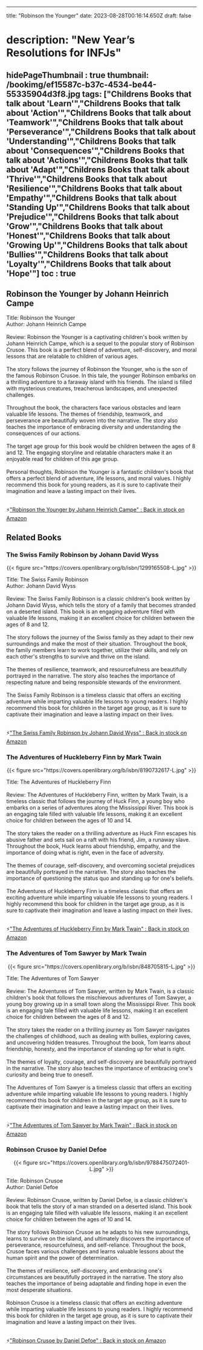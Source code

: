 
---
title: "Robinson the Younger"
date: 2023-08-28T00:16:14.650Z
draft: false
# description: "New Year’s Resolutions for INFJs"
hidePageThumbnail : true
thumbnail: /bookimg/ef15587c-b37c-4534-be44-55335904d3f8.jpg
tags: ["Childrens Books that talk about 'Learn'","Childrens Books that talk about 'Action'","Childrens Books that talk about 'Teamwork'","Childrens Books that talk about 'Perseverance'","Childrens Books that talk about 'Understanding'","Childrens Books that talk about 'Consequences'","Childrens Books that talk about 'Actions'","Childrens Books that talk about 'Adapt'","Childrens Books that talk about 'Thrive'","Childrens Books that talk about 'Resilience'","Childrens Books that talk about 'Empathy'","Childrens Books that talk about 'Standing Up'","Childrens Books that talk about 'Prejudice'","Childrens Books that talk about 'Grow'","Childrens Books that talk about 'Honest'","Childrens Books that talk about 'Growing Up'","Childrens Books that talk about 'Bullies'","Childrens Books that talk about 'Loyalty'","Childrens Books that talk about 'Hope'"]
toc : true
---
## Robinson the Younger by Johann Heinrich Campe

Title: Robinson the Younger</br>
Author: Johann Heinrich Campe</br></br>
Review: Robinson the Younger is a captivating children's book written by Johann Heinrich Campe, which is a sequel to the popular story of Robinson Crusoe. This book is a perfect blend of adventure, self-discovery, and moral lessons that are relatable to children of various ages.</br></br>
The story follows the journey of Robinson the Younger, who is the son of the famous Robinson Crusoe. In this tale, the younger Robinson embarks on a thrilling adventure to a faraway island with his friends. The island is filled with mysterious creatures, treacherous landscapes, and unexpected challenges.</br></br>
Throughout the book, the characters face various obstacles and learn valuable life lessons. The themes of friendship, teamwork, and perseverance are beautifully woven into the narrative. The story also teaches the importance of embracing diversity and understanding the consequences of our actions.</br></br>
The target age group for this book would be children between the ages of 8 and 12. The engaging storyline and relatable characters make it an enjoyable read for children of this age group.</br></br>
Personal thoughts, Robinson the Younger is a fantastic children's book that offers a perfect blend of adventure, life lessons, and moral values. I highly recommend this book for young readers, as it is sure to captivate their imagination and leave a lasting impact on their lives.</br></br>

<p>⚡<a id="aflink" href="https://www.amazon.com/gp/search?ie=UTF8&tag=klayu00-20&linkCode=ur2&linkId=6639bed89a8ad8dd2705e40644eb43d3&camp=1789&creative=9325&index=books&keywords=Robinson the Younger by Johann Heinrich Campe" class="one" target="_blank" title='"Robinson the Younger by Johann Heinrich Campe" : Back in stock on Amazon'>"Robinson the Younger by Johann Heinrich Campe" : Back in stock on Amazon</a></p>

## Related Books
### The Swiss Family Robinson by Johann David Wyss
<center>
{{< figure src="https://covers.openlibrary.org/b/isbn/1299165508-L.jpg" >}}
</center>

Title: The Swiss Family Robinson</br>
Author: Johann David Wyss</br></br>
Review: The Swiss Family Robinson is a classic children's book written by Johann David Wyss, which tells the story of a family that becomes stranded on a deserted island. This book is an engaging adventure filled with valuable life lessons, making it an excellent choice for children between the ages of 8 and 12.</br></br>
The story follows the journey of the Swiss family as they adapt to their new surroundings and make the most of their situation. Throughout the book, the family members learn to work together, utilize their skills, and rely on each other's strengths to survive and thrive on the island.</br></br>
The themes of resilience, teamwork, and resourcefulness are beautifully portrayed in the narrative. The story also teaches the importance of respecting nature and being responsible stewards of the environment.</br></br>
The Swiss Family Robinson is a timeless classic that offers an exciting adventure while imparting valuable life lessons to young readers. I highly recommend this book for children in the target age group, as it is sure to captivate their imagination and leave a lasting impact on their lives.</br></br>

<p>⚡<a id="aflink" href="https://www.amazon.com/gp/search?ie=UTF8&tag=klayu00-20&linkCode=ur2&linkId=6639bed89a8ad8dd2705e40644eb43d3&camp=1789&creative=9325&index=books&keywords=The Swiss Family Robinson by Johann David Wyss" class="one" target="_blank" title='"The Swiss Family Robinson by Johann David Wyss" : Back in stock on Amazon'>"The Swiss Family Robinson by Johann David Wyss" : Back in stock on Amazon</a></p>

### The Adventures of Huckleberry Finn by Mark Twain
<center>
{{< figure src="https://covers.openlibrary.org/b/isbn/8190732617-L.jpg" >}}
</center>

Title: The Adventures of Huckleberry Finn</br></br>
Review: The Adventures of Huckleberry Finn, written by Mark Twain, is a timeless classic that follows the journey of Huck Finn, a young boy who embarks on a series of adventures along the Mississippi River. This book is an engaging tale filled with valuable life lessons, making it an excellent choice for children between the ages of 10 and 14.</br></br>
The story takes the reader on a thrilling adventure as Huck Finn escapes his abusive father and sets sail on a raft with his friend, Jim, a runaway slave. Throughout the book, Huck learns about friendship, empathy, and the importance of doing what is right, even in the face of adversity.</br></br>
The themes of courage, self-discovery, and overcoming societal prejudices are beautifully portrayed in the narrative. The story also teaches the importance of questioning the status quo and standing up for one's beliefs.</br></br>
The Adventures of Huckleberry Finn is a timeless classic that offers an exciting adventure while imparting valuable life lessons to young readers. I highly recommend this book for children in the target age group, as it is sure to captivate their imagination and leave a lasting impact on their lives.</br></br>

<p>⚡<a id="aflink" href="https://www.amazon.com/gp/search?ie=UTF8&tag=klayu00-20&linkCode=ur2&linkId=6639bed89a8ad8dd2705e40644eb43d3&camp=1789&creative=9325&index=books&keywords=The Adventures of Huckleberry Finn by Mark Twain" class="one" target="_blank" title='"The Adventures of Huckleberry Finn by Mark Twain" : Back in stock on Amazon'>"The Adventures of Huckleberry Finn by Mark Twain" : Back in stock on Amazon</a></p>

### The Adventures of Tom Sawyer by Mark Twain
<center>
{{< figure src="https://covers.openlibrary.org/b/isbn/848705815-L.jpg" >}}
</center>

Title: The Adventures of Tom Sawyer</br></br>
Review: The Adventures of Tom Sawyer, written by Mark Twain, is a classic children's book that follows the mischievous adventures of Tom Sawyer, a young boy growing up in a small town along the Mississippi River. This book is an engaging tale filled with valuable life lessons, making it an excellent choice for children between the ages of 8 and 12.</br></br>
The story takes the reader on a thrilling journey as Tom Sawyer navigates the challenges of childhood, such as dealing with bullies, exploring caves, and uncovering hidden treasures. Throughout the book, Tom learns about friendship, honesty, and the importance of standing up for what is right.</br></br>
The themes of loyalty, courage, and self-discovery are beautifully portrayed in the narrative. The story also teaches the importance of embracing one's curiosity and being true to oneself.</br></br>
The Adventures of Tom Sawyer is a timeless classic that offers an exciting adventure while imparting valuable life lessons to young readers. I highly recommend this book for children in the target age group, as it is sure to captivate their imagination and leave a lasting impact on their lives.</br></br>

<p>⚡<a id="aflink" href="https://www.amazon.com/gp/search?ie=UTF8&tag=klayu00-20&linkCode=ur2&linkId=6639bed89a8ad8dd2705e40644eb43d3&camp=1789&creative=9325&index=books&keywords=The Adventures of Tom Sawyer by Mark Twain" class="one" target="_blank" title='"The Adventures of Tom Sawyer by Mark Twain" : Back in stock on Amazon'>"The Adventures of Tom Sawyer by Mark Twain" : Back in stock on Amazon</a></p>

### Robinson Crusoe by Daniel Defoe
<center>
{{< figure src="https://covers.openlibrary.org/b/isbn/9788475072401-L.jpg" >}}
</center>

Title: Robinson Crusoe</br>
Author: Daniel Defoe</br></br>
Review: Robinson Crusoe, written by Daniel Defoe, is a classic children's book that tells the story of a man stranded on a deserted island. This book is an engaging tale filled with valuable life lessons, making it an excellent choice for children between the ages of 10 and 14.</br></br>
The story follows Robinson Crusoe as he adapts to his new surroundings, learns to survive on the island, and ultimately discovers the importance of perseverance, resourcefulness, and self-reliance. Throughout the book, Crusoe faces various challenges and learns valuable lessons about the human spirit and the power of determination.</br></br>
The themes of resilience, self-discovery, and embracing one's circumstances are beautifully portrayed in the narrative. The story also teaches the importance of being adaptable and finding hope in even the most desperate situations.</br></br>
Robinson Crusoe is a timeless classic that offers an exciting adventure while imparting valuable life lessons to young readers. I highly recommend this book for children in the target age group, as it is sure to captivate their imagination and leave a lasting impact on their lives.</br></br>

<p>⚡<a id="aflink" href="https://www.amazon.com/gp/search?ie=UTF8&tag=klayu00-20&linkCode=ur2&linkId=6639bed89a8ad8dd2705e40644eb43d3&camp=1789&creative=9325&index=books&keywords=Robinson Crusoe by Daniel Defoe" class="one" target="_blank" title='"Robinson Crusoe by Daniel Defoe" : Back in stock on Amazon'>"Robinson Crusoe by Daniel Defoe" : Back in stock on Amazon</a></p>
